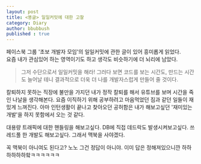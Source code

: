 ```yaml
---
layout: post
title: <똥글> 일일커밋에 대한 고찰
category: Diary
author: bbubbush
published : true
---
```


페이스북 그룹 '초보 개발자 모임'의 일일커밋에 관한 글이 있어 흥미롭게 읽었다.  
요즘 내가 관심있어 하는 영역이기도 하고 생각도 비슷하기에 더 뇌리에 남았다.

> 그저 수단으로서 일일커밋을 해라! 그러다 보면 코드를 보는 시간도, 만드는 시간도 늘어날 테니 결과적으로 더욱 더 나를 개발자스럽게 만들어 줄 것이다.

칼퇴하지 못하는 직장에 불만을 가지던 내가 정작 칼퇴를 해서 유튜브를 보며 시간을 죽인 나날을 생각해본다. 요즘 이직하기 위해 공부하려고 마음먹었던 짐과 같던 일들이 재밌게 느껴진다. 아마 인턴생활이 끝나고 찾아오던 공허함은 내가 해보고싶던 '재미있는 개발'을 하지 못함에서 오는 것 같다. 

대용량 트래픽에 대한 핸들링을 해보고싶다. DB에 직접 데드락도 발생시켜보고싶다. 쓰레드풀 한 개발도 해보고싶다. 그래서 맥북을 사야겠다.  

꼭 맥북이 아니여도 된다고? 노노 그건 정답이 아니야. 이미 답은 정해져있으니깐 하하하하하하핰ㅋㅋㅋㅋㅋㅋ